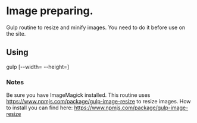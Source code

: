 # Image preparing.

Gulp routine to resize and minify images.
You need to do it before use on the site.

## Using

gulp [--width=<pixels> --height=<pixels>]

### Notes

Be sure you have ImageMagick installed. This routine uses https://www.npmjs.com/package/gulp-image-resize to resize images.
How to install you can find here: https://www.npmjs.com/package/gulp-image-resize
